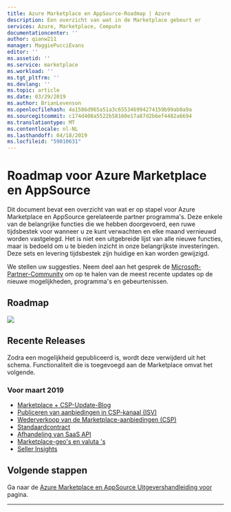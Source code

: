 ```yaml
---
title: Azure Marketplace en AppSource-Roadmap | Azure
description: Een overzicht van wat in de Marketplace gebeurt er
services: Azure, Marketplace, Compute
documentationcenter: ''
author: qianw211
manager: MaggiePucciEvans
editor: ''
ms.assetid: ''
ms.service: marketplace
ms.workload: ''
ms.tgt_pltfrm: ''
ms.devlang: ''
ms.topic: article
ms.date: 03/29/2019
ms.author: BrianLevenson
ms.openlocfilehash: 4a1586d965a51a3c655346994274159b99ab0a9a
ms.sourcegitcommit: c174d408a5522b58160e17a87d2b6ef4482a6694
ms.translationtype: MT
ms.contentlocale: nl-NL
ms.lasthandoff: 04/18/2019
ms.locfileid: "59010631"
---
```

# <a name="azure-marketplace-and-appsource-roadmap"></a>Roadmap voor Azure Marketplace en AppSource

Dit document bevat een overzicht van wat er op stapel voor Azure Marketplace en AppSource gerelateerde partner programma's. Deze enkele van de belangrijke functies die we hebben doorgevoerd, een ruwe tijdsbestek voor wanneer u ze kunt verwachten en elke maand vernieuwd worden vastgelegd. Het is niet een uitgebreide lijst van alle nieuwe functies, maar is bedoeld om u te bieden inzicht in onze belangrijkste investeringen. Deze sets en levering tijdsbestek zijn huidige en kan worden gewijzigd.

We stellen uw suggesties. Neem deel aan het gesprek de [Microsoft-Partner-Community](https://www.microsoftpartnercommunity.com/) om op te halen van de meest recente updates op de nieuwe mogelijkheden, programma's en gebeurtenissen.

## <a name="roadmap"></a>Roadmap
![](./media/marketplace-publishers-guide/roadmap.png)

## <a name="recent-releases"></a>Recente Releases

Zodra een mogelijkheid gepubliceerd is, wordt deze verwijderd uit het schema. Functionaliteit die is toegevoegd aan de Marketplace omvat het volgende.

### <a name="for-march-2019"></a>Voor maart 2019

* [Marketplace + CSP-Update-Blog](https://azure.microsoft.com/blog/azure-marketplace-and-cloud-solution-provider-updates-march-2019/)
* [Publiceren van aanbiedingen in CSP-kanaal (ISV)](https://docs.microsoft.com/azure/marketplace/cloud-solution-providers)
* [Wederverkoop van de Marketplace-aanbiedingen (CSP)](https://docs.microsoft.com/partner-center/sell-marketplace-products)
* [Standaardcontract](https://docs.microsoft.com/azure/marketplace/standard-contract)
* [Afhandeling van SaaS API](https://docs.microsoft.com/azure/marketplace/cloud-partner-portal/saas-app/cpp-saas-fulfillment-apis)
* [Marketplace-geo's en valuta 's](https://docs.microsoft.com/azure/marketplace/marketplace-geo-availability-currencies)
* [Seller Insights](https://docs.microsoft.com/azure/marketplace/cloud-partner-portal-orig/si-changes)

## <a name="next-steps"></a>Volgende stappen

Ga naar de [Azure Marketplace en AppSource Uitgevershandleiding voor](https://docs.microsoft.com/azure/marketplace/marketplace-publishers-guide) pagina.

---